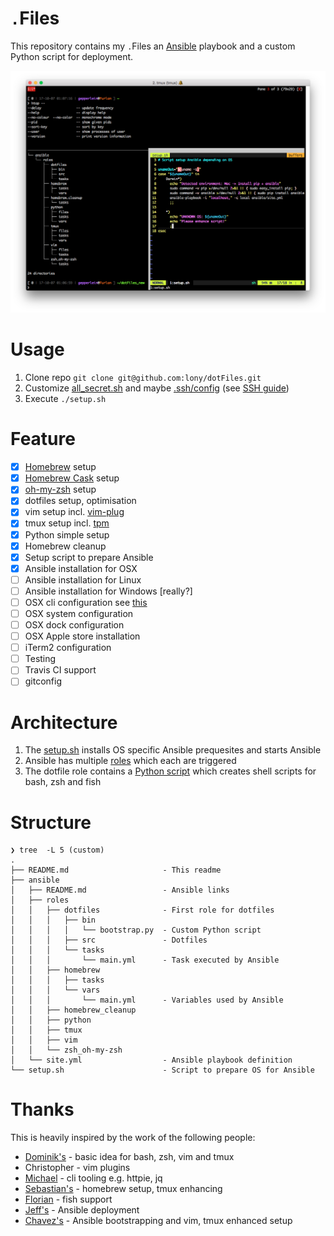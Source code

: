 `.`Files
========

This repository contains my `.`Files an [Ansible](https://en.wikipedia.org/w/index.php?oldid=803771758) playbook and a custom Python script for deployment.

![Sample cli setup](image.png)

# Usage

1. Clone repo `git clone git@github.com:lony/dotFiles.git`
2. Customize [all_secret.sh](ansible/roles/dotfiles/src/bash_zsh/all_secret.sh) and maybe [.ssh/config](ansible/roles/dotfiles/src/.ssh/config) (see [SSH guide](https://lony.github.io/post/2017/cli-commands/#secure-shell-command-ssh))
3. Execute `./setup.sh`

# Feature

* [x] [Homebrew](https://brew.sh/) setup
* [x] [Homebrew Cask](https://caskroom.github.io/) setup
* [x] [oh-my-zsh](https://github.com/robbyrussell/oh-my-zsh) setup
* [x] dotfiles setup, optimisation
* [x] vim setup incl. [vim-plug](https://github.com/junegunn/vim-plug)
* [x] tmux setup incl. [tpm](https://github.com/tmux-plugins/tpm)
* [x] Python simple setup
* [x] Homebrew cleanup
* [x] Setup script to prepare Ansible
* [x] Ansible installation for OSX
* [ ] Ansible installation for Linux
* [ ] Ansible installation for Windows [really?]
* [ ] OSX cli configuration see [this](https://lony.github.io/post/2016/mac-osx-setup/#user-interface)
* [ ] OSX system configuration
* [ ] OSX dock configuration
* [ ] OSX Apple store installation
* [ ] iTerm2 configuration
* [ ] Testing
* [ ] Travis CI support
* [ ] gitconfig

# Architecture

1. The [setup.sh](setup.sh) installs OS specific Ansible prequesites and starts Ansible
2. Ansible has multiple [roles](ansible/site.yml) which each are triggered
3. The dotfile role contains a [Python script](ansible/roles/dotfiles/bin/bootstrap.py) which creates shell scripts for bash, zsh and fish

# Structure

```
❯ tree  -L 5 (custom)
.
├── README.md                     - This readme
├── ansible
│   ├── README.md                 - Ansible links
│   ├── roles
│   │   ├── dotfiles              - First role for dotfiles
│   │   │   ├── bin
│   │   │   │   └── bootstrap.py  - Custom Python script
│   │   │   ├── src               - Dotfiles
│   │   │   └── tasks
│   │   │       └── main.yml      - Task executed by Ansible
│   │   ├── homebrew
│   │   │   ├── tasks
│   │   │   └── vars
│   │   │       └── main.yml      - Variables used by Ansible
│   │   ├── homebrew_cleanup
│   │   ├── python
│   │   ├── tmux
│   │   ├── vim
│   │   └── zsh_oh-my-zsh
│   └── site.yml                  - Ansible playbook definition
└── setup.sh                      - Script to prepare OS for Ansible
```

# Thanks

This is heavily inspired by the work of the following people:

* [Dominik's](https://github.com/dhabersack/dotfiles) - basic idea for bash, zsh, vim and tmux
* Christopher - vim plugins
* [Michael](https://github.com/ludwigm) - cli tooling e.g. httpie, jq
* [Sebastian's](https://github.com/hypebeast/dotfiles) - homebrew setup, tmux enhancing
* [Florian](https://github.com/floschnell) - fish support
* [Jeff's](https://github.com/geerlingguy/mac-dev-playbook) - Ansible deployment
* [Chavez's](https://github.com/mtchavez/mac-ansible) - Ansible bootstrapping and vim, tmux enhanced setup
